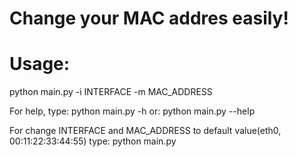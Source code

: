 # Change your MAC addres easily!
# Usage:
python main.py -i INTERFACE -m MAC_ADDRESS

For help, type:
python main.py -h
or:
python main.py --help

For change INTERFACE and MAC_ADDRESS to default value(eth0, 00:11:22:33:44:55) type:
python main.py 

